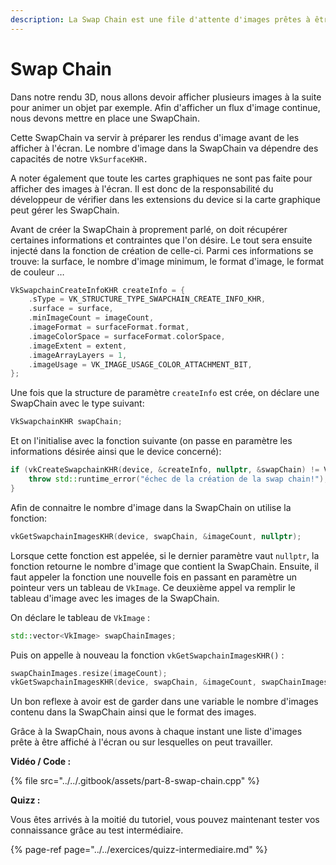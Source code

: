 ```yaml
---
description: La Swap Chain est une file d'attente d'images prêtes à être affichées.
---
```


# Swap Chain

Dans notre rendu 3D, nous allons devoir afficher plusieurs images à la suite pour animer un objet par exemple. Afin d'afficher un flux d'image continue, nous devons mettre en place une SwapChain. 

Cette SwapChain va servir à préparer les rendus d'image avant de les afficher à l'écran. Le nombre d'image dans la SwapChain va dépendre des capacités de notre `VkSurfaceKHR.`

A noter également que toute les cartes graphiques ne sont pas faite pour afficher des images à l'écran. Il est donc de la responsabilité du développeur de vérifier dans les extensions du device si la carte graphique peut gérer les SwapChain.

Avant de créer la SwapChain à proprement parlé, on doit récupérer certaines informations et contraintes que l'on désire. Le tout sera ensuite injecté dans la fonction de création de celle-ci. Parmi ces informations se trouve: la surface,  le nombre d'image minimum, le format d'image, le format de couleur …

```cpp
VkSwapchainCreateInfoKHR createInfo = {
    .sType = VK_STRUCTURE_TYPE_SWAPCHAIN_CREATE_INFO_KHR,
    .surface = surface,
    .minImageCount = imageCount,
    .imageFormat = surfaceFormat.format,
    .imageColorSpace = surfaceFormat.colorSpace,
    .imageExtent = extent,
    .imageArrayLayers = 1,
    .imageUsage = VK_IMAGE_USAGE_COLOR_ATTACHMENT_BIT,
};
```

Une fois que la structure de paramètre `createInfo` est crée, on déclare une SwapChain avec le type suivant:

```cpp
VkSwapchainKHR swapChain; 
```

Et on l'initialise avec la fonction suivante \(on passe en paramètre les informations désirée ainsi que le device concerné\):

```cpp
if (vkCreateSwapchainKHR(device, &createInfo, nullptr, &swapChain) != VK_SUCCESS) {
    throw std::runtime_error("échec de la création de la swap chain!");
}
```

Afin de connaitre le nombre d'image dans la SwapChain on utilise la fonction:

```cpp
vkGetSwapchainImagesKHR(device, swapChain, &imageCount, nullptr);
```

Lorsque cette fonction est appelée, si le dernier paramètre vaut `nullptr`, la fonction retourne le nombre d'image que contient la SwapChain. Ensuite, il faut appeler la fonction une nouvelle fois en passant en paramètre un pointeur vers un tableau de `VkImage`. Ce deuxième appel va remplir le tableau d'image avec les images de la SwapChain.

On déclare le tableau de `VkImage` :

```cpp
std::vector<VkImage> swapChainImages;
```

Puis on appelle à nouveau la fonction `vkGetSwapchainImagesKHR()` :

```cpp
swapChainImages.resize(imageCount);
vkGetSwapchainImagesKHR(device, swapChain, &imageCount, swapChainImages.data());
```

Un bon reflexe à avoir est de garder dans une variable le nombre d'images contenu dans la SwapChain ainsi que le format des images.

Grâce à la SwapChain, nous avons à chaque instant une liste d'images prête à être affiché à l'écran ou sur lesquelles on peut travailler.

**Vidéo / Code :**

{% file src="../../.gitbook/assets/part-8-swap-chain.cpp" %}

**Quizz :**

Vous êtes arrivés à la moitié du tutoriel, vous pouvez maintenant tester vos connaissance grâce au test intermédiaire.

{% page-ref page="../../exercices/quizz-intermediaire.md" %}



